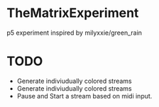 # TheMatrixExperiment
p5 experiment inspired by milyxxie/green_rain

# TODO

* Generate indiviudually colored streams
* Generate indiviudually colored streams
* Pause and Start a stream based on midi input.

